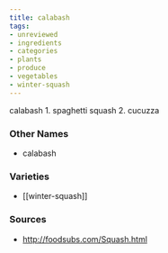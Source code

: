 ```yaml
---
title: calabash
tags:
- unreviewed
- ingredients
- categories
- plants
- produce
- vegetables
- winter-squash
---
```

calabash 1. spaghetti squash 2. cucuzza

### Other Names

* calabash

### Varieties

* [[winter-squash]]

### Sources
* http://foodsubs.com/Squash.html
